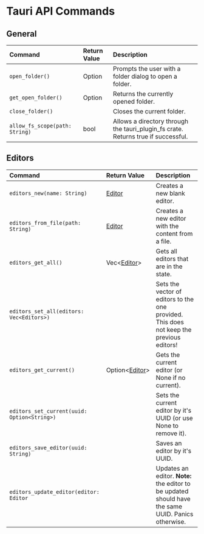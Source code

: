 [type-editor]: ./editors.rs#L24

# Tauri API Commands

## General

| Command                        | Return Value   | Description                                                                       |
|:-------------------------------|:---------------|:----------------------------------------------------------------------------------|
| `open_folder()`                | Option<String> | Prompts the user with a folder dialog to open a folder.                           |
| `get_open_folder()`            | Option<String> | Returns the currently opened folder.                                              |
| `close_folder()`               |                | Closes the current folder.                                                        |
| `allow_fs_scope(path: String)` | bool           | Allows a directory through the tauri_plugin_fs crate. Returns true if successful. |

## Editors

| Command                                     | Return Value                  | Description                                                                                        |
|:--------------------------------------------|:------------------------------|:---------------------------------------------------------------------------------------------------|
| `editors_new(name: String)`                 | [Editor][type-editor]         | Creates a new blank editor.                                                                        |
| `editors_from_file(path: String)`           | [Editor][type-editor]         | Creates a new editor with the content from a file.                                                 |
| `editors_get_all()`                         | Vec<[Editor][type-editor]>    | Gets all editors that are in the state.                                                            |   
| `editors_set_all(editors: Vec<Editors>)`    |                               | Sets the vector of editors to the one provided. This does not keep the previous editors!           | 
| `editors_get_current()`                     | Option<[Editor][type-editor]> | Gets the current editor (or None if no current).                                                   |
| `editors_set_current(uuid: Option<String>)` |                               | Sets the current editor by it's UUID (or use None to remove it).                                   |
| `editors_save_editor(uuid: String)`         |                               | Saves an editor by it's UUID.                                                                      |
| `editors_update_editor(editor: Editor`      |                               | Updates an editor. **Note:** the editor to be updated should have the same UUID. Panics otherwise. |